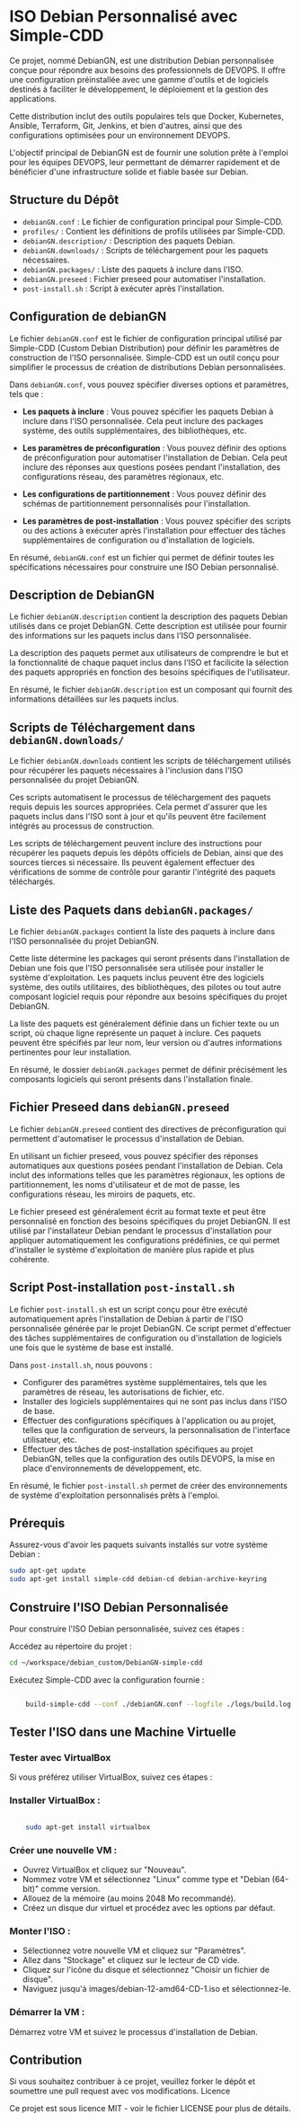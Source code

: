 # ISO Debian Personnalisé avec Simple-CDD

Ce projet, nommé DebianGN, est une distribution Debian personnalisée conçue pour répondre aux besoins des professionnels de DEVOPS. Il offre une configuration préinstallée avec une gamme d'outils et de logiciels destinés à faciliter le développement, le déploiement et la gestion des applications.

Cette distribution inclut des outils populaires tels que Docker, Kubernetes, Ansible, Terraform, Git, Jenkins, et bien d'autres, ainsi que des configurations optimisées pour un environnement DEVOPS. 

L'objectif principal de DebianGN est de fournir une solution prête à l'emploi pour les équipes DEVOPS, leur permettant de démarrer rapidement et de bénéficier d'une infrastructure solide et fiable basée sur Debian.

## Structure du Dépôt

- `debianGN.conf` : Le fichier de configuration principal pour Simple-CDD.
- `profiles/` : Contient les définitions de profils utilisées par Simple-CDD.
- `debianGN.description/` : Description des paquets Debian.
- `debianGN.downloads/` : Scripts de téléchargement pour les paquets nécessaires.
- `debianGN.packages/` : Liste des paquets à inclure dans l'ISO.
- `debianGN.preseed` : Fichier preseed pour automatiser l'installation.
- `post-install.sh` : Script à exécuter après l'installation.

## Configuration de debianGN

Le fichier `debianGN.conf` est le fichier de configuration principal utilisé par Simple-CDD (Custom Debian Distribution) pour définir les paramètres de construction de l'ISO personnalisée. Simple-CDD est un outil conçu pour simplifier le processus de création de distributions Debian personnalisées.

Dans `debianGN.conf`, vous pouvez spécifier diverses options et paramètres, tels que :

- **Les paquets à inclure** : Vous pouvez spécifier les paquets Debian à inclure dans l'ISO personnalisée. Cela peut inclure des packages système, des outils supplémentaires, des bibliothèques, etc.

- **Les paramètres de préconfiguration** : Vous pouvez définir des options de préconfiguration pour automatiser l'installation de Debian. Cela peut inclure des réponses aux questions posées pendant l'installation, des configurations réseau, des paramètres régionaux, etc.

- **Les configurations de partitionnement** : Vous pouvez définir des schémas de partitionnement personnalisés pour l'installation.

- **Les paramètres de post-installation** : Vous pouvez spécifier des scripts ou des actions à exécuter après l'installation pour effectuer des tâches supplémentaires de configuration ou d'installation de logiciels.

En résumé, `debianGN.conf` est un fichier qui permet de définir toutes les spécifications nécessaires pour construire une ISO Debian personnalisé.

## Description de DebianGN

Le fichier `debianGN.description` contient la description des paquets Debian utilisés dans ce projet DebianGN. Cette description est utilisée pour fournir des informations sur les paquets inclus dans l'ISO personnalisée.

La description des paquets permet aux utilisateurs de comprendre le but et la fonctionnalité de chaque paquet inclus dans l'ISO et facilicite la sélection des paquets appropriés en fonction des besoins spécifiques de l'utilisateur.

En résumé, le fichier `debianGN.description` est un composant qui fournit des informations détaillées sur les paquets inclus.

## Scripts de Téléchargement dans `debianGN.downloads/`

Le fichier `debianGN.downloads` contient les scripts de téléchargement utilisés pour récupérer les paquets nécessaires à l'inclusion dans l'ISO personnalisée du projet DebianGN.

Ces scripts automatisent le processus de téléchargement des paquets requis depuis les sources appropriées. Cela permet d'assurer que les paquets inclus dans l'ISO sont à jour et qu'ils peuvent être facilement intégrés au processus de construction.

Les scripts de téléchargement peuvent inclure des instructions pour récupérer les paquets depuis les dépôts officiels de Debian, ainsi que des sources tierces si nécessaire. Ils peuvent également effectuer des vérifications de somme de contrôle pour garantir l'intégrité des paquets téléchargés.

## Liste des Paquets dans `debianGN.packages/`

Le fichier `debianGN.packages` contient la liste des paquets à inclure dans l'ISO personnalisée du projet DebianGN.

Cette liste détermine les packages qui seront présents dans l'installation de Debian une fois que l'ISO personnalisée sera utilisée pour installer le système d'exploitation. Les paquets inclus peuvent être des logiciels système, des outils utilitaires, des bibliothèques, des pilotes ou tout autre composant logiciel requis pour répondre aux besoins spécifiques du projet DebianGN.

La liste des paquets est généralement définie dans un fichier texte ou un script, où chaque ligne représente un paquet à inclure. Ces paquets peuvent être spécifiés par leur nom, leur version ou d'autres informations pertinentes pour leur installation.

En résumé, le dossier `debianGN.packages` permet de définir précisément les composants logiciels qui seront présents dans l'installation finale.

## Fichier Preseed dans `debianGN.preseed`

Le fichier `debianGN.preseed` contient des directives de préconfiguration qui permettent d'automatiser le processus d'installation de Debian.

En utilisant un fichier preseed, vous pouvez spécifier des réponses automatiques aux questions posées pendant l'installation de Debian. Cela inclut des informations telles que les paramètres régionaux, les options de partitionnement, les noms d'utilisateur et de mot de passe, les configurations réseau, les miroirs de paquets, etc.

Le fichier preseed est généralement écrit au format texte et peut être personnalisé en fonction des besoins spécifiques du projet DebianGN. Il est utilisé par l'installateur Debian pendant le processus d'installation pour appliquer automatiquement les configurations prédéfinies, ce qui permet d'installer le système d'exploitation de manière plus rapide et plus cohérente.

## Script Post-installation `post-install.sh`

Le fichier `post-install.sh` est un script conçu pour être exécuté automatiquement après l'installation de Debian à partir de l'ISO personnalisée générée par le projet DebianGN. Ce script permet d'effectuer des tâches supplémentaires de configuration ou d'installation de logiciels une fois que le système de base est installé.

Dans `post-install.sh`, nous pouvons :

- Configurer des paramètres système supplémentaires, tels que les paramètres de réseau, les autorisations de fichier, etc.
- Installer des logiciels supplémentaires qui ne sont pas inclus dans l'ISO de base.
- Effectuer des configurations spécifiques à l'application ou au projet, telles que la configuration de serveurs, la personnalisation de l'interface utilisateur, etc.
- Effectuer des tâches de post-installation spécifiques au projet DebianGN, telles que la configuration des outils DEVOPS, la mise en place d'environnements de développement, etc.

En résumé, le fichier `post-install.sh` permet de créer des environnements de système d'exploitation personnalisés prêts à l'emploi.

## Prérequis

Assurez-vous d'avoir les paquets suivants installés sur votre système Debian :

```sh
sudo apt-get update
sudo apt-get install simple-cdd debian-cd debian-archive-keyring
```

## Construire l'ISO Debian Personnalisée

Pour construire l'ISO Debian personnalisée, suivez ces étapes :

Accédez au répertoire du projet :

```sh
cd ~/workspace/debian_custom/DebianGN-simple-cdd
```

Exécutez Simple-CDD avec la configuration fournie :

```sh

    build-simple-cdd --conf ./debianGN.conf --logfile ./logs/build.log
```

## Tester l'ISO dans une Machine Virtuelle

### Tester avec VirtualBox

Si vous préférez utiliser VirtualBox, suivez ces étapes :

### Installer VirtualBox :

```sh

    sudo apt-get install virtualbox
```

### Créer une nouvelle VM :

- Ouvrez VirtualBox et cliquez sur "Nouveau".
- Nommez votre VM et sélectionnez "Linux" comme type et "Debian (64-bit)" comme version.
- Allouez de la mémoire (au moins 2048 Mo recommandé).
- Créez un disque dur virtuel et procédez avec les options par défaut.

### Monter l'ISO :

- Sélectionnez votre nouvelle VM et cliquez sur "Paramètres".
- Allez dans "Stockage" et cliquez sur le lecteur de CD vide.
- Cliquez sur l'icône du disque et sélectionnez "Choisir un fichier de disque".
- Naviguez jusqu'à images/debian-12-amd64-CD-1.iso et sélectionnez-le.

### Démarrer la VM :

Démarrez votre VM et suivez le processus d'installation de Debian.

## Contribution

Si vous souhaitez contribuer à ce projet, veuillez forker le dépôt et soumettre une pull request avec vos modifications.
Licence

Ce projet est sous licence MIT - voir le fichier LICENSE pour plus de détails.
